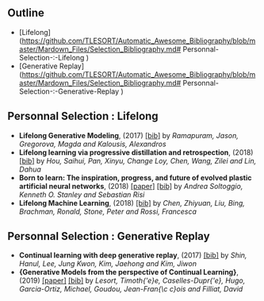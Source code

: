 ## Outline 
- [Lifelong](https://github.com/TLESORT/Automatic_Awesome_Bibliography/blob/master/Mardown_Files/Selection_Bibliography.md#
Personnal-Selection-:-Lifelong
)
- [Generative Replay](https://github.com/TLESORT/Automatic_Awesome_Bibliography/blob/master/Mardown_Files/Selection_Bibliography.md#
Personnal-Selection-:-Generative-Replay
)

## Personnal Selection : Lifelong
- **Lifelong Generative Modeling**, (2017) [[bib]](../bibtex.bib#L489-L495)  by *Ramapuram, Jason, Gregorova, Magda and Kalousis, Alexandros*
- **Lifelong learning via progressive distillation and retrospection**, (2018) [[bib]](../bibtex.bib#L578-L585)  by *Hou, Saihui, Pan, Xinyu, Change Loy, Chen, Wang, Zilei and Lin, Dahua*
- **Born to learn: The inspiration, progress, and future of evolved plastic artificial neural networks**, (2018) [[paper]](http://www.sciencedirect.com/science/article/pii/S0893608018302120)  [[bib]](../bibtex.bib#L688-L700)  by *Andrea Soltoggio, Kenneth O. Stanley and Sebastian Risi*
- **Lifelong Machine Learning**, (2018) [[bib]](../bibtex.bib#L811-L819)  by *Chen, Zhiyuan, Liu, Bing, Brachman, Ronald, Stone, Peter and Rossi, Francesca*

## Personnal Selection : Generative Replay
- **Continual learning with deep generative replay**, (2017) [[bib]](../bibtex.bib#L56-L63)  by *Shin, Hanul, Lee, Jung Kwon, Kim, Jaehong and Kim, Jiwon*
- **{Generative Models from the perspective of Continual Learning}**, (2019) [[paper]](https://hal.archives-ouvertes.fr/hal-01951954)  [[bib]](../bibtex.bib#L475-L487)  by *Lesort, Timoth{\'e}e, Caselles-Dupr{\'e}, Hugo, Garcia-Ortiz, Michael, Goudou, Jean-Fran{\c c}ois and Filliat, David*
